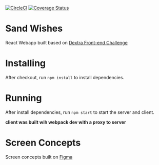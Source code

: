 [![CircleCI](https://circleci.com/gh/renantatsuo/sand-wishes/tree/master.svg?style=svg)](https://circleci.com/gh/renantatsuo/sand-wishes/tree/master)
[![Coverage Status](https://coveralls.io/repos/github/renantatsuo/sand-wishes/badge.svg?branch=master)](https://coveralls.io/github/renantatsuo/sand-wishes?branch=master)
# Sand Wishes
React Webapp built based on [Dextra Front-end Challenge](https://github.com/renantatsuo/sand-wishes/blob/master/CHALLENGE.md)

# Installing

After checkout, run ```npm install``` to install dependencies.

# Running 

After install dependencies, run ```npm start``` to start the server and client.

**client was built wih webpack dev with a proxy to server**

# Screen Concepts
Screen concepts built on [Figma](https://www.figma.com/file/Mg2sAoP47m4FjIYqY4T1okJW/Sandwishes?node-id=36%3A0)